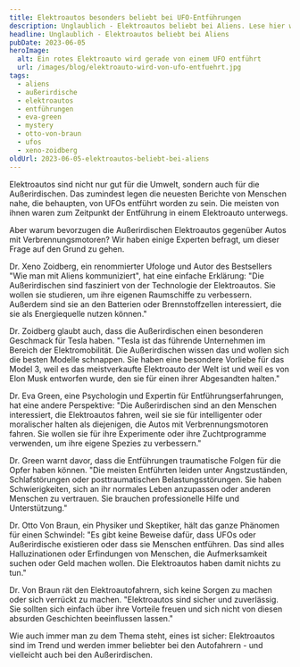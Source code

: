 ```yaml
---
title: Elektroautos besonders beliebt bei UFO-Entführungen
description: Unglaublich - Elektroautos beliebt bei Aliens. Lese hier weiter was die ersten Erkentnisse dazu sind.
headline: Unglaublich - Elektroautos beliebt bei Aliens
pubDate: 2023-06-05
heroImage:
  alt: Ein rotes Elektroauto wird gerade von einem UFO entführt
  url: /images/blog/elektroauto-wird-von-ufo-entfuehrt.jpg
tags:
  - aliens
  - außerirdische
  - elektroautos
  - entführungen
  - eva-green
  - mystery
  - otto-von-braun
  - ufos
  - xeno-zoidberg
oldUrl: 2023-06-05-elektroautos-beliebt-bei-aliens
---
```


Elektroautos sind nicht nur gut für die Umwelt, sondern auch für die Außerirdischen. Das zumindest legen die neuesten Berichte von Menschen nahe, die behaupten, von UFOs entführt worden zu sein. Die meisten von ihnen waren zum Zeitpunkt der Entführung in einem Elektroauto unterwegs.

Aber warum bevorzugen die Außerirdischen Elektroautos gegenüber Autos mit Verbrennungsmotoren? Wir haben einige Experten befragt, um dieser Frage auf den Grund zu gehen.

Dr. Xeno Zoidberg, ein renommierter Ufologe und Autor des Bestsellers "Wie man mit Aliens kommuniziert", hat eine einfache Erklärung: "Die Außerirdischen sind fasziniert von der Technologie der Elektroautos. Sie wollen sie studieren, um ihre eigenen Raumschiffe zu verbessern. Außerdem sind sie an den Batterien oder Brennstoffzellen interessiert, die sie als Energiequelle nutzen können."

Dr. Zoidberg glaubt auch, dass die Außerirdischen einen besonderen Geschmack für Tesla haben. "Tesla ist das führende Unternehmen im Bereich der Elektromobilität. Die Außerirdischen wissen das und wollen sich die besten Modelle schnappen. Sie haben eine besondere Vorliebe für das Model 3, weil es das meistverkaufte Elektroauto der Welt ist und weil es von Elon Musk entworfen wurde, den sie für einen ihrer Abgesandten halten."

Dr. Eva Green, eine Psychologin und Expertin für Entführungserfahrungen, hat eine andere Perspektive: "Die Außerirdischen sind an den Menschen interessiert, die Elektroautos fahren, weil sie sie für intelligenter oder moralischer halten als diejenigen, die Autos mit Verbrennungsmotoren fahren. Sie wollen sie für ihre Experimente oder ihre Zuchtprogramme verwenden, um ihre eigene Spezies zu verbessern."

Dr. Green warnt davor, dass die Entführungen traumatische Folgen für die Opfer haben können. "Die meisten Entführten leiden unter Angstzuständen, Schlafstörungen oder posttraumatischen Belastungsstörungen. Sie haben Schwierigkeiten, sich an ihr normales Leben anzupassen oder anderen Menschen zu vertrauen. Sie brauchen professionelle Hilfe und Unterstützung."

Dr. Otto Von Braun, ein Physiker und Skeptiker, hält das ganze Phänomen für einen Schwindel: "Es gibt keine Beweise dafür, dass UFOs oder Außerirdische existieren oder dass sie Menschen entführen. Das sind alles Halluzinationen oder Erfindungen von Menschen, die Aufmerksamkeit suchen oder Geld machen wollen. Die Elektroautos haben damit nichts zu tun."

Dr. Von Braun rät den Elektroautofahrern, sich keine Sorgen zu machen oder sich verrückt zu machen. "Elektroautos sind sicher und zuverlässig. Sie sollten sich einfach über ihre Vorteile freuen und sich nicht von diesen absurden Geschichten beeinflussen lassen."

Wie auch immer man zu dem Thema steht, eines ist sicher: Elektroautos sind im Trend und werden immer beliebter bei den Autofahrern - und vielleicht auch bei den Außerirdischen.
